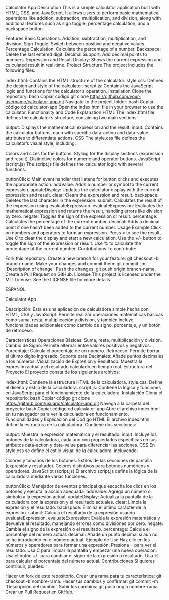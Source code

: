 Calculator App
Description
This is a simple calculator application built with HTML, CSS, and JavaScript. It allows users to perform basic mathematical operations like addition, subtraction, multiplication, and division, along with additional features such as sign toggle, percentage calculation, and a backspace button.

Features
Basic Operations: Addition, subtraction, multiplication, and division.
Sign Toggle: Switch between positive and negative values.
Percentage Calculation: Calculate the percentage of a number.
Backspace: Delete the last entered digit.
Decimal Support: Add decimal points to numbers.
Expression and Result Display: Shows the current expression and calculated result in real-time.
Project Structure
The project includes the following files:

index.html: Contains the HTML structure of the calculator.
style.css: Defines the design and style of the calculator.
script.js: Contains the JavaScript logic and functions for the calculator’s operation.
Installation
Clone the repository:
bash
Copiar código
git clone https://github.com/your-username/calculator-app.git
Navigate to the project folder:
bash
Copiar código
cd calculator-app
Open the index.html file in your browser to use the calculator.
Functionality and Code Explanation
HTML
The index.html file defines the calculator’s structure, containing two main sections:

output: Displays the mathematical expression and the result.
input: Contains the calculator buttons, each with specific data-action and data-value attributes to differentiate actions.
CSS
The style.css file defines the calculator’s visual style, including:

Colors and sizes for the buttons.
Styling for the display sections (expression and result).
Distinctive colors for numeric and operator buttons.
JavaScript (script.js)
The script.js file defines the calculator logic with several functions:

buttonClick: Main event handler that listens for button clicks and executes the appropriate action.
addValue: Adds a number or symbol to the current expression.
updateDisplay: Updates the calculator display with the current expression and result.
clear: Clears the expression and result.
backspace: Deletes the last character in the expression.
submit: Calculates the result of the expression using evaluateExpression.
evaluateExpression: Evaluates the mathematical expression and returns the result, handling errors like division by zero.
negate: Toggles the sign of the expression or result.
percentage: Calculates the percentage of the current number.
decimal: Adds a decimal point if one hasn’t been added to the current number.
Usage Example
Click on numbers and operators to form an expression.
Press = to see the result.
Use C to clear the display and start a new calculation.
Use the +/- button to toggle the sign of the expression or result.
Use % to calculate the percentage of the current number.
Contributions
To contribute:

Fork this repository.
Create a new branch for your feature: git checkout -b branch-name.
Make your changes and commit them: git commit -m 'Description of change'.
Push the changes: git push origin branch-name.
Create a Pull Request on GitHub.
License
This project is licensed under the MIT License. See the LICENSE file for more details.

ESPAÑOL

Calculator App

Descripción:
Esta es una aplicación de calculadora simple hecha con HTML, CSS y JavaScript. Permite realizar operaciones matemáticas básicas como suma, resta, multiplicación y división, y también incluye funcionalidades adicionales como cambio de signo, porcentaje, y un botón de retroceso.

Características
Operaciones Básicas: Suma, resta, multiplicación y división.
Cambio de Signo: Permite alternar entre valores positivos y negativos.
Porcentaje: Calcula el porcentaje de un número.
Retroceso: Permite borrar el último dígito ingresado.
Soporte para Decimales: Añade puntos decimales a los números.
Visualización de Expresión y Resultado: Muestra la expresión actual y el resultado calculado en tiempo real.
Estructura del Proyecto
El proyecto consta de los siguientes archivos:

index.html: Contiene la estructura HTML de la calculadora.
style.css: Define el diseño y estilo de la calculadora.
script.js: Contiene la lógica y funciones en JavaScript para el funcionamiento de la calculadora.
Instalación
Clona el repositorio:
bash
Copiar código
git clone https://github.com/usuario/calculator-app.git
Navega a la carpeta del proyecto:
bash
Copiar código
cd calculator-app
Abre el archivo index.html en tu navegador para ver la calculadora en funcionamiento.
Funcionalidades y Explicación del Código
HTML
El archivo index.html define la estructura de la calculadora. Contiene dos secciones:

output: Muestra la expresión matemática y el resultado.
input: Incluye los botones de la calculadora, cada uno con propiedades específicas en sus atributos data-action y data-value para diferenciar las acciones.
CSS
En style.css se define el estilo visual de la calculadora, incluyendo:

Colores y tamaños de los botones.
Estilos de las secciones de pantalla (expresión y resultado).
Colores distintivos para botones numéricos y operadores.
JavaScript (script.js)
El archivo script.js define la lógica de la calculadora mediante varias funciones:

buttonClick: Manejador de eventos principal que escucha los clics en los botones y ejecuta la acción adecuada.
addValue: Agrega un número o símbolo a la expresión actual.
updateDisplay: Actualiza la pantalla de la calculadora con la expresión y el resultado actuales.
clear: Limpia la expresión y el resultado.
backspace: Elimina el último carácter de la expresión.
submit: Calcula el resultado de la expresión usando evaluateExpression.
evaluateExpression: Evalúa la expresión matemática y devuelve el resultado, manejando errores como divisiones por cero.
negate: Cambia el signo de la expresión o el resultado.
percentage: Calcula el porcentaje del número actual.
decimal: Añade un punto decimal si aún no se ha introducido en el número actual.
Ejemplo de Uso
Haz clic en los números y operadores para formar una expresión.
Presiona = para ver el resultado.
Usa C para limpiar la pantalla y empezar una nueva operación.
Usa el botón +/- para cambiar el signo de la expresión o resultado.
Usa % para calcular el porcentaje del número actual.
Contribuciones
Si quieres contribuir, puedes:

Hacer un fork de este repositorio.
Crear una rama para tu característica: git checkout -b nombre-rama.
Hacer tus cambios y confirmar: git commit -m 'Descripción del cambio'.
Subir los cambios: git push origin nombre-rama.
Crear un Pull Request en GitHub.
